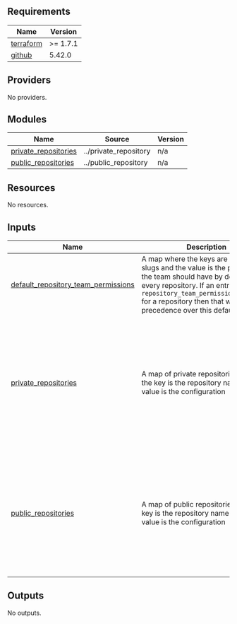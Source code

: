 ## Requirements

| Name | Version |
|------|---------|
| <a name="requirement_terraform"></a> [terraform](#requirement\_terraform) | >= 1.7.1 |
| <a name="requirement_github"></a> [github](#requirement\_github) | 5.42.0 |

## Providers

No providers.

## Modules

| Name | Source | Version |
|------|--------|---------|
| <a name="module_private_repositories"></a> [private\_repositories](#module\_private\_repositories) | ../private_repository | n/a |
| <a name="module_public_repositories"></a> [public\_repositories](#module\_public\_repositories) | ../public_repository | n/a |

## Resources

No resources.

## Inputs

| Name | Description | Type | Default | Required |
|------|-------------|------|---------|:--------:|
| <a name="input_default_repository_team_permissions"></a> [default\_repository\_team\_permissions](#input\_default\_repository\_team\_permissions) | A map where the keys are github team slugs and the value is the permissions the team should have by default for every repository. If an entry exists in `repository_team_permissions_override` for a repository then that will take precedence over this default. | `map(string)` | n/a | yes |
| <a name="input_private_repositories"></a> [private\_repositories](#input\_private\_repositories) | A map of private repositories where the key is the repository name and the value is the configuration | <pre>map(object({<br>    description                          = string<br>    default_branch                       = string<br>    repository_team_permissions_override = map(string)<br>    protected_branches                   = list(string)<br>    advance_security                     = bool<br>    has_vulnerability_alerts             = bool<br>    topics                               = list(string)<br>    homepage                             = string<br>    delete_head_on_merge                 = bool<br>    allow_auto_merge                     = bool<br>    dependabot_security_updates          = bool<br>  }))</pre> | n/a | yes |
| <a name="input_public_repositories"></a> [public\_repositories](#input\_public\_repositories) | A map of public repositories where the key is the repository name and the value is the configuration | <pre>map(object({<br>    description                          = string<br>    default_branch                       = string<br>    repository_team_permissions_override = map(string)<br>    protected_branches                   = list(string)<br>    advance_security                     = bool<br>    topics                               = list(string)<br>    homepage                             = string<br>    delete_head_on_merge                 = bool<br>    allow_auto_merge                     = bool<br>    dependabot_security_updates          = bool<br>  }))</pre> | n/a | yes |

## Outputs

No outputs.